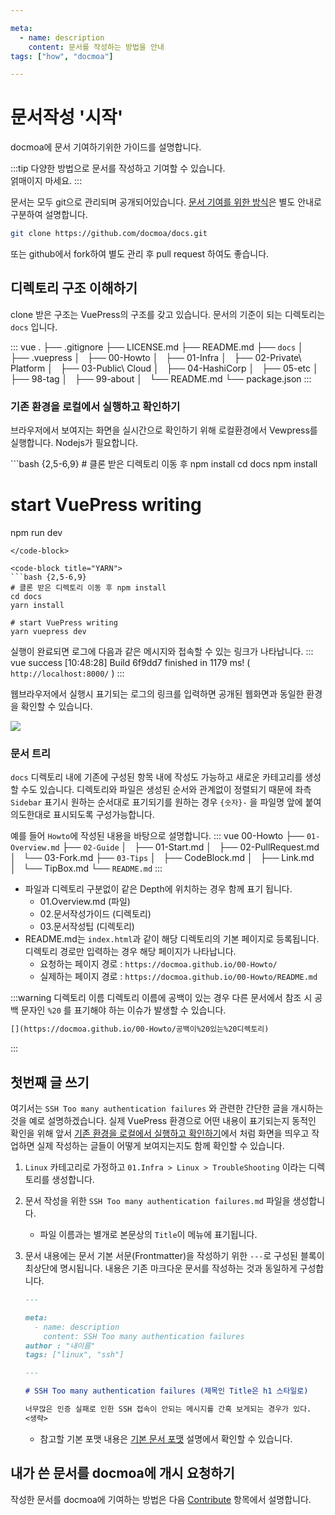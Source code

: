 ```yaml
---

meta:
  - name: description
    content: 문서를 작성하는 방법을 안내
tags: ["how", "docmoa"]

---
```


# 문서작성 '시작'

docmoa에 문서 기여하기위한 가이드를 설명합니다. 

:::tip
다양한 방법으로 문서를 작성하고 기여할 수 있습니다.  
얽매이지 마세요.
:::

문서는 모두 git으로 관리되며 공개되어있습니다. [문서 기여를 위한 방식](/00-Howto/02-Guide/02-Contribute.html)은 별도 안내로 구분하여 설명합니다.
```bash
git clone https://github.com/docmoa/docs.git
```

또는 github에서 fork하여 별도 관리 후 pull request 하여도 좋습니다. 

## 디렉토리 구조 이해하기
clone 받은 구조는 VuePress의 구조를 갖고 있습니다. 문서의 기준이 되는 디렉토리는 `docs` 입니다.

::: vue
.
├── .gitignore
├── LICENSE.md
├── README.md
├── `docs`
│   ├── .vuepress
│   ├── 00-Howto
│   ├── 01-Infra
│   ├── 02-Private\ Platform
│   ├── 03-Public\ Cloud
│   ├── 04-HashiCorp
│   ├── 05-etc
│   ├── 98-tag
│   ├── 99-about
│   └── README.md
└── package.json
:::


### 기존 환경을 로컬에서 실행하고 확인하기
브라우저에서 보여지는 화면을 실시간으로 확인하기 위해 로컬환경에서 Vewpress를 실행합니다. Nodejs가 필요합니다.

<code-group>
<code-block title="NPM">
```bash {2,5-6,9}
# 클론 받은 디렉토리 이동 후 npm install
cd docs
npm install

# start VuePress writing
npm run dev
```
</code-block>

<code-block title="YARN">
```bash {2,5-6,9}
# 클론 받은 디렉토리 이동 후 npm install
cd docs
yarn install

# start VuePress writing
yarn vuepress dev
```
</code-block>
</code-group>

실행이 완료되면 로그에 다음과 같은 메시지와 접속할 수 있는 링크가 나타납니다.
::: vue
success [10:48:28] Build 6f9dd7 finished in 1179 ms! ( `http://localhost:8000/` )
:::

웹브라우저에서 실행시 표기되는 로그의 링크를 입력하면 공개된 웹화면과 동일한 환경을 확인할 수 있습니다.

![](../image/vuepress.png)

### 문서 트리
`docs` 디렉토리 내에 기존에 구성된 항목 내에 작성도 가능하고 새로운 카테고리를 생성할 수도 있습니다. 디렉토리와 파일은 생성된 순서와 관계없이 정렬되기 때문에 좌측 `Sidebar` 표기시 원하는 순서대로 표기되기를 원하는 경우 `{숫자}-` 을 파일명 앞에 붙여 의도한대로 표시되도록 구성가능합니다.

예를 들어 `Howto`에 작성된 내용을 바탕으로 설명합니다.
::: vue
00-Howto
├── `01-Overview.md`
├── `02-Guide`
│   ├── 01-Start.md
│   ├── 02-PullRequest.md
│   └── 03-Fork.md
├── `03-Tips`
│   ├── CodeBlock.md
│   ├── Link.md
│   └── TipBox.md
└── `README.md`
:::
- 파일과 디렉토리 구분없이 같은 Depth에 위치하는 경우 함께 표기 됩니다.
  - 01.Overview.md (파일)
  - 02.문서작성가이드 (디렉토리)
  - 03.문서작성팁 (디렉토리)
- README.md는 `index.html`과 같이 해당 디렉토리의 기본 페이지로 등록됩니다. 디렉토리 경로만 입력하는 경우 해당 페이지가 나타납니다. 
  - 요청하는 페이지 경로 : `https://docmoa.github.io/00-Howto/`
  - 실제하는 페이지 경로 : `https://docmoa.github.io/00-Howto/README.md`

:::warning 디렉토리 이름
디렉토리 이름에 공백이 있는 경우 다른 문서에서 참조 시 공백 문자인 `%20` 를 표기해야 하는 이슈가 발생할 수 있습니다.  
```md
[](https://docmoa.github.io/00-Howto/공백이%20있는%20디렉토리)
```
:::

## 첫번째 글 쓰기
여기서는 `SSH Too many authentication failures` 와 관련한 간단한 글을 개시하는 것을 예로 설명하겠습니다.
실제 VuePress 환경으로 어떤 내용이 표기되는지 동적인 확인을 위해 앞서 [기존 환경을 로컬에서 실행하고 확인하기](/00-Howto/02-Guide/01-Start.html#기존-환경을-로컬에서-실행하고-확인하기)에서 처럼 화면을 띄우고 작업하면 실제 작성하는 글들이 어떻게 보여지는지도 함께 확인할 수 있습니다.

1. `Linux` 카테고리로 가정하고 `01.Infra > Linux > TroubleShooting` 이라는 디렉토리를 생성합니다.
2. 문서 작성을 위한 `SSH Too many authentication failures.md` 파일을 생성합니다.
    - 파일 이름과는 별개로 본문상의 `Title`이 메뉴에 표기됩니다.
3. 문서 내용에는 문서 기본 서문(Frontmatter)을 작성하기 위한 `---`로 구성된 블록이 최상단에 명시됩니다. 내용은 기존 마크다운 문서를 작성하는 것과 동일하게 구성합니다.
    ```md
    ---

    meta:
      - name: description
        content: SSH Too many authentication failures
    author : "내이름"
    tags: ["linux", "ssh"]

    ---

    # SSH Too many authentication failures (제목인 Title은 h1 스타일로)

    너무많은 인증 실패로 인한 SSH 접속이 안되는 메시지를 간혹 보게되는 경우가 있다.
    <생략>
    ```

    - 참고할 기본 포맷 내용은 [기본 문서 포맷]() 설명에서 확인할 수 있습니다.



## 내가 쓴 문서를 docmoa에 개시 요청하기
작성한 문서를 docmoa에 기여하는 방법은 다음 [Contribute](/00-Howto/02-Guide/02-contribute.html) 항목에서 설명합니다.
